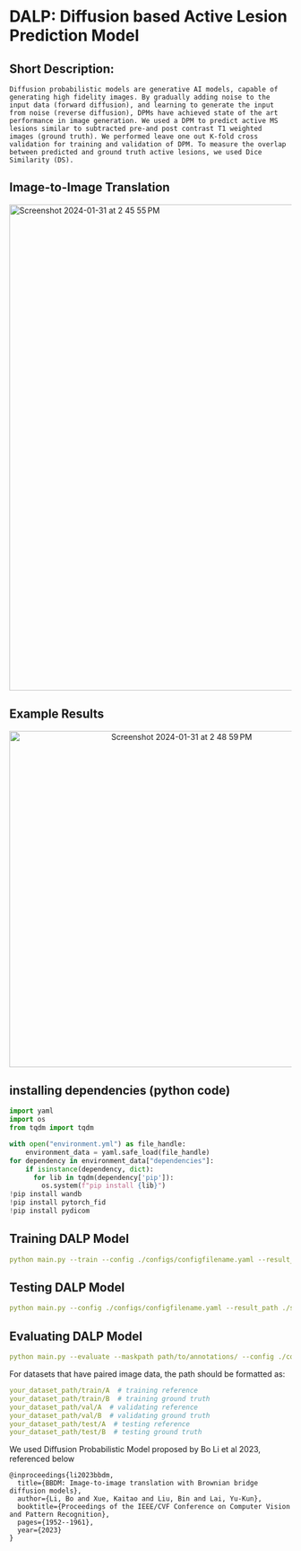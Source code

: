 # DALP: Diffusion based Active Lesion Prediction Model

## Short Description:
```
Diffusion probabilistic models are generative AI models, capable of generating high fidelity images. By gradually adding noise to the input data (forward diffusion), and learning to generate the input
from noise (reverse diffusion), DPMs have achieved state of the art performance in image generation. We used a DPM to predict active MS lesions similar to subtracted pre-and post contrast T1 weighted
images (ground truth). We performed leave one out K-fold cross validation for training and validation of DPM. To measure the overlap between predicted and ground truth active lesions, we used Dice
Similarity (DS). 
```


## Image-to-Image Translation
<img width="866" alt="Screenshot 2024-01-31 at 2 45 55 PM" src="https://github.com/Wazhee/Active-Lesion-Prediction-with-Diffusion/assets/34732790/11798bc7-577c-41b9-9eb3-5718fe1b6b92">

## Example Results
<p align="center">
  <img width="599" alt="Screenshot 2024-01-31 at 2 48 59 PM" src="https://github.com/Wazhee/Active-Lesion-Prediction-with-Diffusion/assets/34732790/af01a4b3-c398-4a9d-9da2-e9dac11e51eb">
</p>

## installing dependencies (python code)
```python
import yaml
import os
from tqdm import tqdm

with open("environment.yml") as file_handle:
    environment_data = yaml.safe_load(file_handle)
for dependency in environment_data["dependencies"]:
    if isinstance(dependency, dict):
      for lib in tqdm(dependency['pip']):
        os.system(f"pip install {lib}")
!pip install wandb
!pip install pytorch_fid
!pip install pydicom
```


## Training DALP Model
```yaml
python main.py --train --config ./configs/configfilename.yaml --result_path ./save/directory/ --gpu_ids 0
```

## Testing DALP Model
```yaml
python main.py --config ./configs/configfilename.yaml --result_path ./save/directory/ --resume_model ./save/directory/BrownianBridge/checkpoint/checkpoint_name.pth --gpu_ids 0
```

## Evaluating DALP Model
```yaml
python main.py --evaluate --maskpath path/to/annotations/ --config ./configs/configfilename.yaml --result_path ./save/directory/ --resume_model ./save/directory/BrownianBridge/checkpoint/checkpoint_name.pth --gpu_ids 0
```

For datasets that have paired image data, the path should be formatted as:
```yaml
your_dataset_path/train/A  # training reference
your_dataset_path/train/B  # training ground truth
your_dataset_path/val/A  # validating reference
your_dataset_path/val/B  # validating ground truth
your_dataset_path/test/A  # testing reference
your_dataset_path/test/B  # testing ground truth
```


We used Diffusion Probabilistic Model proposed by Bo Li et al 2023, referenced below



```
@inproceedings{li2023bbdm,
  title={BBDM: Image-to-image translation with Brownian bridge diffusion models},
  author={Li, Bo and Xue, Kaitao and Liu, Bin and Lai, Yu-Kun},
  booktitle={Proceedings of the IEEE/CVF Conference on Computer Vision and Pattern Recognition},
  pages={1952--1961},
  year={2023}
}
```
